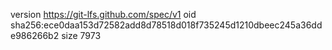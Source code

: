 version https://git-lfs.github.com/spec/v1
oid sha256:ece0daa153d72582add8d78518d018f735245d1210dbeec245a36dde986266b2
size 7973
